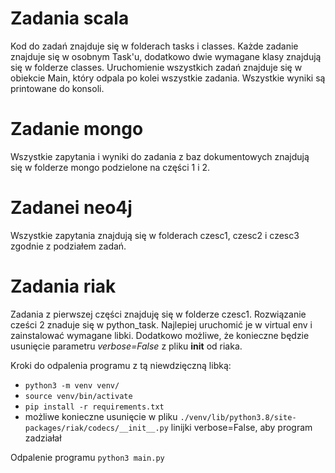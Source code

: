  # Zadania scala
Kod do zadań znajduje się w folderach tasks i classes. Każde zadanie znajduje się w osobnym Task'u, dodatkowo dwie wymagane klasy znajdują się w folderze classes. Uruchomienie wszystkich zadań znajduje się w obiekcie Main, który odpala po kolei wszystkie zadania. Wszystkie wyniki są printowane do konsoli.

# Zadanie mongo
Wszystkie zapytania i wyniki do zadania z baz dokumentowych znajdują się w folderze mongo podzielone na części 1 i 2.

# Zadanei neo4j
Wszystkie zapytania znajdują się w folderach czesc1, czesc2 i czesc3 zgodnie z podziałem zadań.

# Zadania riak
Zadania z pierwszej części znajduję się w folderze czesc1. Rozwiązanie cześci 2 znaduje się w python_task. Najlepiej uruchomić je w virtual env i zainstalować wymagane libki. Dodatkowo możliwe, że konieczne będzie usunięcie parametru _verbose=False_ z pliku __init__ od riaka.

Kroki do odpalenia programu z tą niewdzięczną libką:
* ``python3 -m venv venv/``
* ``source venv/bin/activate``
* ``pip install -r requirements.txt``
* możliwe konieczne usunięcie w pliku ``./venv/lib/python3.8/site-packages/riak/codecs/__init__.py`` linijki verbose=False, aby program zadziałał

Odpalenie programu
`` python3 main.py ``
